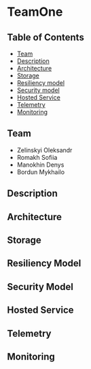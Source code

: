 # TeamOne

## Table of Contents
- [Team](#team)
- [Description](#description)
- [Architecture](#architecture)
- [Storage](#storage)
- [Resiliency model](#resiliency-model)
- [Security model](#security-model)
- [Hosted Service](#hosted-service)
- [Telemetry](#telemetry)
- [Monitoring](#monitoring)

## Team
- Zelinskyi Oleksandr
- Romakh Sofiia
- Manokhin Denys
- Bordun Mykhailo

## Description

## Architecture

## Storage

## Resiliency Model

## Security Model

## Hosted Service

## Telemetry

## Monitoring
